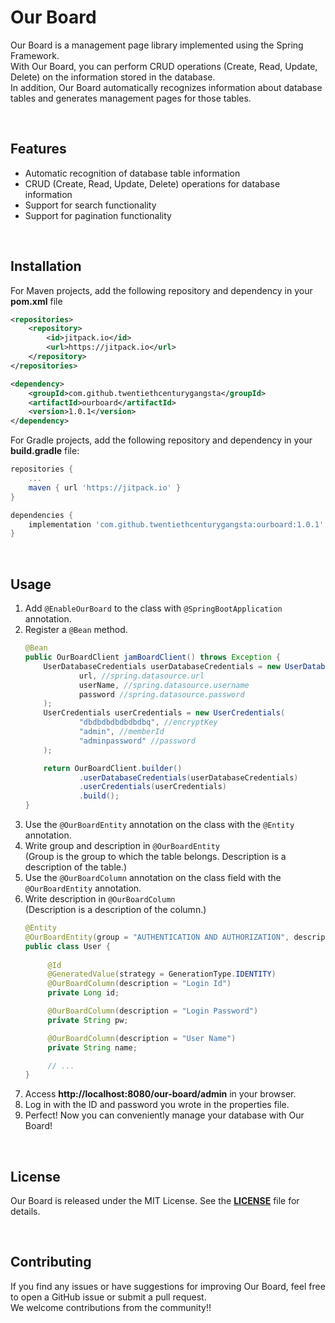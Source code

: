 # Our Board
Our Board is a management page library implemented using the Spring Framework.   
With Our Board, you can perform CRUD operations (Create, Read, Update, Delete) on the information stored in the database.   
In addition, Our Board automatically recognizes information about database tables and generates management pages for those tables.

<br/>

## Features
- Automatic recognition of database table information
- CRUD (Create, Read, Update, Delete) operations for database information
- Support for search functionality
- Support for pagination functionality

<br/>

## Installation
For Maven projects, add the following repository and dependency in your **pom.xml** file
```xml
<repositories>
    <repository>
        <id>jitpack.io</id>
        <url>https://jitpack.io</url>
    </repository>
</repositories>
```
```xml
<dependency>
    <groupId>com.github.twentiethcenturygangsta</groupId>
    <artifactId>ourboard</artifactId>
    <version>1.0.1</version>
</dependency>
```
For Gradle projects, add the following repository and dependency in your **build.gradle** file:
```groovy
repositories {
    ...
    maven { url 'https://jitpack.io' }
}
```
```groovy
dependencies {
    implementation 'com.github.twentiethcenturygangsta:ourboard:1.0.1'
}
```

<br/>

## Usage
1. Add ``@EnableOurBoard`` to the class with ``@SpringBootApplication`` annotation.
2. Register a ``@Bean`` method.
   ```java
   @Bean
   public OurBoardClient jamBoardClient() throws Exception {
       UserDatabaseCredentials userDatabaseCredentials = new UserDatabaseCredentials(
               url, //spring.datasource.url
               userName, //spring.datasource.username
               password //spring.datasource.password
       );
       UserCredentials userCredentials = new UserCredentials(
               "dbdbdbdbdbdbdbq", //encryptKey
               "admin", //memberId
               "adminpassword" //password
       );

       return OurBoardClient.builder()
               .userDatabaseCredentials(userDatabaseCredentials)
               .userCredentials(userCredentials)
               .build();
   }
   ``` 
3. Use the ``@OurBoardEntity`` annotation on the class with the ``@Entity`` annotation.
4. Write group and description in ``@OurBoardEntity``   
   (Group is the group to which the table belongs. Description is a description of the table.)
5. Use the ``@OurBoardColumn`` annotation on the class field with the ``@OurBoardEntity`` annotation.
6. Write description in ``@OurBoardColumn``  
   (Description is a description of the column.)
   ```java
   @Entity
   @OurBoardEntity(group = "AUTHENTICATION AND AUTHORIZATION", description = "Admin Account")
   public class User {
    
        @Id
        @GeneratedValue(strategy = GenerationType.IDENTITY)
        @OurBoardColumn(description = "Login Id")
        private Long id;
   
        @OurBoardColumn(description = "Login Password")
        private String pw;
   
        @OurBoardColumn(description = "User Name")
        private String name;
   
        // ...
   }
   ``` 
7. Access **http://localhost:8080/our-board/admin** in your browser.
8. Log in with the ID and password you wrote in the properties file.
9. Perfect! Now you can conveniently manage your database with Our Board!

<br/>

## License
Our Board is released under the MIT License. See the **[LICENSE][licenseLink]** file for details.

<br/>

## Contributing
If you find any issues or have suggestions for improving Our Board, feel free to open a GitHub issue or submit a pull request.   
We welcome contributions from the community!!


[licenseLink]: LICENSE.md

